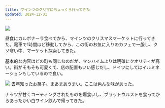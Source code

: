 ```yaml
---
title: マインツのクリマにちょっくら行ってきた
updated: 2024-12-01
---
```

![](https://i.imgur.com/5i2gDVP.jpeg)

昼食にカルボナーラ食べてから、マインツのクリスマスマーケットに行ってきた。電車で1時間ほど移動してから、この街のお気に入りのカフェで一服し、クソ寒い中、マーケット探索してきた。

基本的な内容はどの町も同じなのだが、マンハイムよりは明確にクオリティが高い。街がそもそも可愛くて、店の配置もいい感じだし、ドイツにしてはイルミネーションもしているので良い。

![](https://i.imgur.com/a2TFMGr.jpeg)
去年知ったお菓子。まあまあうまい。ここは色んな味があった。

ナッツが甘くコーティングされたものを爆食いし、ブラットウルストを食ってからあったかい白ワイン飲んで帰ってきた。